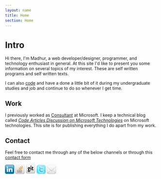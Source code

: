```yaml
---
layout: name
title: Home
section: Home
---
```



Intro
=======

Hi there, I'm Madhur, a web developer/designer, programmer, and technology enthusiast in general. At this site I'd like to present you some information on several topics of my interest. These are self written programs and self written texts.


 
I can also [code](/code) and have a done a little bit of it during my undergraduate studies and job and continue to do so whenever I get time.


Work
-----
I previously worked as [Consultant](/work) at Microsoft. I keep a technical blog called _[Code Articles Discussion on Microsoft Technologies](http://blogs.msdn.com/mahuja)_ on Microsoft technologies. This site is for publishing everything I do apart from my work. 



Contact 
--------
Feel free to contact me through any of the below channels or through this [contact form](/contact)


[![Pic](/images/linkedin3.png)](http://www.linkedin.com/in/madhurahuja) [![Pic](/images/icon_stackoverflow3.png)](http://stackoverflow.com/users/507256/madhur-ahuja)
[![Pic](/images/github_32.png)](https://github.com/madhur) [![Pic](/images/icon_twitter.jpg)](http://twitter.com/#!/madhur25)  [![Pic](/images/icon_mail.png)](mailto:ahuja.madhur@gmail.com) 


